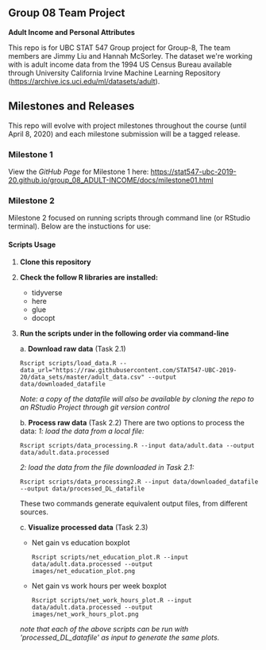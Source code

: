 ## Group 08 Team Project

__Adult Income and Personal Attributes__

This repo is for UBC STAT 547 Group project for Group-8, The team members are Jimmy Liu and Hannah McSorley. 
The dataset we're working with is adult income data from the 1994 US Census Bureau available through University California Irvine Machine Learning Repository (https://archive.ics.uci.edu/ml/datasets/adult).

## Milestones and Releases
This repo will evolve with project milestones throughout the course (until April 8, 2020) and each milestone submission will be a tagged release.

### Milestone 1
View the _GitHub Page_ for Milestone 1 here:  https://stat547-ubc-2019-20.github.io/group_08_ADULT-INCOME/docs/milestone01.html

### Milestone 2
Milestone 2 focused on running scripts through command line (or RStudio terminal). Below are the instuctions for use:

#### Scripts Usage

1. __Clone this repository__

2. __Check the follow R libraries are installed:__
   * tidyverse
   * here
   * glue
   * docopt

3. __Run the scripts under in the following order via command-line__

   a. __Download raw data__ (Task 2.1) 
      ```
      Rscript scripts/load_data.R --data_url="https://raw.githubusercontent.com/STAT547-UBC-2019-20/data_sets/master/adult_data.csv" --output data/downloaded_datafile
      ```
   _Note: a copy of the datafile will also be available by cloning the repo to an RStudio Project through git version control_
   
   b. __Process raw data__ (Task 2.2)
   There are two options to process the data:
   _1: load the data from a local file:_
      ```
      Rscript scripts/data_processing.R --input data/adult.data --output data/adult.data.processed
      ```
   _2: load the data from the file downloaded in Task 2.1:_
      ```
      Rscript scripts/data_processing2.R --input data/downloaded_datafile --output data/processed_DL_datafile
      ```
   These two commands generate equivalent output files, from different sources. 
   
   c. __Visualize processed data__ (Task 2.3)
      * Net gain vs education boxplot
        ```
        Rscript scripts/net_education_plot.R --input data/adult.data.processed --output images/net_education_plot.png
        ```
      * Net gain vs work hours per week boxplot
        ```
        Rscript scripts/net_work_hours_plot.R --input data/adult.data.processed --output images/net_work_hours_plot.png
        ```
   _note that each of the above scripts can be run with 'processed_DL_datafile' as input to generate the same plots._      
